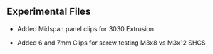## Experimental Files
* Added Midspan panel clips for 3030 Extrusion

* Added 6 and 7mm Clips for screw testing M3x8 vs M3x12 SHCS